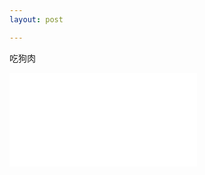 ```yaml
---
layout: post

---
```


吃狗肉

<iframe src="//player.bilibili.com/player.html?aid=889798020&bvid=BV1mP4y1W7jL&cid=388961423&page=1" scrolling="no" border="10" frameborder="no" framespacing="0" allowfullscreen="true"> </iframe>

